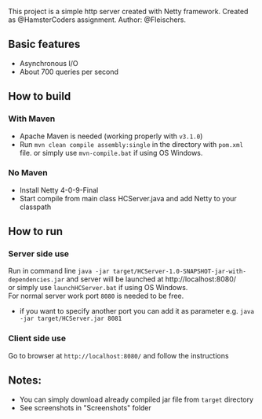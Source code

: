This project is a simple http server created with Netty framework. 
Created as @HamsterCoders assignment.
Author: @Fleischers.

## Basic features

- Asynchronous I/O
- About 700 queries per second

## How to build

### With Maven
	
- Apache Maven is needed (working properly with `v3.1.0`)
- Run `mvn clean compile assembly:single` in the directory with `pom.xml` file.
		or simply use `mvn-compile.bat` if using OS Windows.

### No Maven
	
- Install Netty 4-0-9-Final
- Start compile from main class HCServer.java and add Netty to your classpath

## How to run

### Server side use

Run in command line `java -jar target/HCServer-1.0-SNAPSHOT-jar-with-dependencies.jar`
and server will be launched at http://localhost:8080/   
or simply use `launchHCServer.bat` if using OS Windows.  
For normal server work port `8080` is needed to be free.  
* if you want to specify another port you can add it as parameter e.g. `java -jar target/HCServer.jar 8081`
	
### Client side use

Go to browser at `http://localhost:8080/` and follow the instructions


## Notes: 

- You can simply download already compiled jar file from `target` directory
- See screenshots in "Screenshots" folder
